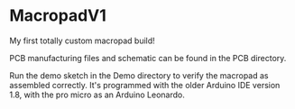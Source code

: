 # MacropadV1
My first totally custom macropad build!

PCB manufacturing files and schematic can be found in the PCB directory.

Run the demo sketch in the Demo directory to verify the macropad as assembled correctly.
It's programmed with the older Arduino IDE version 1.8, with the pro micro as an Arduino Leonardo.